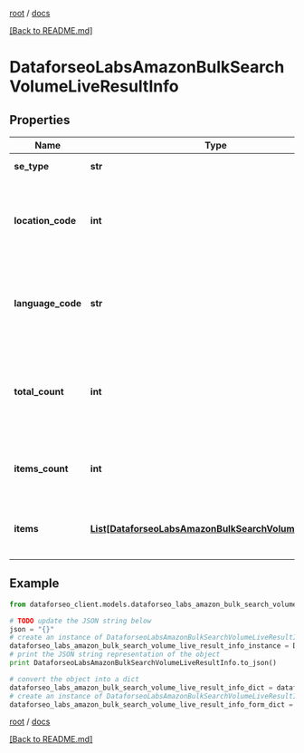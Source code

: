 [root](./../ "root") / [docs](./ "docs")

[[Back to README.md]](./../README.md "[Back to README.md]")

# DataforseoLabsAmazonBulkSearchVolumeLiveResultInfo

## Properties

Name | Type | Description | Notes
------------ | ------------- | ------------- | -------------
**se_type** | **str** | search engine type | [optional]
**location_code** | **int** | location code in a POST array if there is no data, then the value is null | [optional]
**language_code** | **str** | language code in a POST array if there is no data, then the value is null | [optional]
**total_count** | **int** | total amount of results in our database relevant to your request | [optional]
**items_count** | **int** | the number of results returned in the items array | [optional]
**items** | [**List[DataforseoLabsAmazonBulkSearchVolumeLiveItem]**](DataforseoLabsAmazonBulkSearchVolumeLiveItem.md) | contains keyword search volume data data | [optional]

## Example

```python
from dataforseo_client.models.dataforseo_labs_amazon_bulk_search_volume_live_result_info import DataforseoLabsAmazonBulkSearchVolumeLiveResultInfo

# TODO update the JSON string below
json = "{}"
# create an instance of DataforseoLabsAmazonBulkSearchVolumeLiveResultInfo from a JSON string
dataforseo_labs_amazon_bulk_search_volume_live_result_info_instance = DataforseoLabsAmazonBulkSearchVolumeLiveResultInfo.from_json(json)
# print the JSON string representation of the object
print DataforseoLabsAmazonBulkSearchVolumeLiveResultInfo.to_json()

# convert the object into a dict
dataforseo_labs_amazon_bulk_search_volume_live_result_info_dict = dataforseo_labs_amazon_bulk_search_volume_live_result_info_instance.to_dict()
# create an instance of DataforseoLabsAmazonBulkSearchVolumeLiveResultInfo from a dict
dataforseo_labs_amazon_bulk_search_volume_live_result_info_form_dict = dataforseo_labs_amazon_bulk_search_volume_live_result_info.from_dict(dataforseo_labs_amazon_bulk_search_volume_live_result_info_dict)
```

  

[root](./../ "root") / [docs](./ "docs")

[[Back to README.md]](./../README.md "[Back to README.md]")